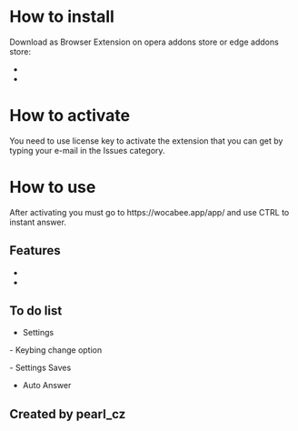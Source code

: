# How to install
<p> Download as Browser Extension on opera addons store or edge addons store:

-
-

# How to activate
<p> You need to use license key to activate the extension that you can get by typing your e-mail in the Issues category.

# How to use
<p> After activating you must go to https://wocabee.app/app/ and use CTRL to instant answer.

## Features
-
-
## To do list
- Settings
<p> - Keybing change option <p>
<p> - Settings Saves <p>

- Auto Answer

## Created by pearl_cz
